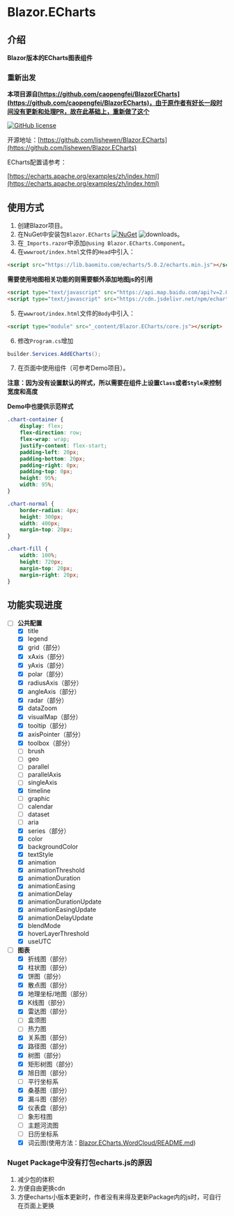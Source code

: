 # Blazor.ECharts

## 介绍

**Blazor版本的ECharts图表组件**

### 重新出发

**本项目源自[https://github.com/caopengfei/BlazorECharts](https://github.com/caopengfei/BlazorECharts)，由于原作者有好长一段时间没有更新和处理PR，故在此基础上，重新做了这个**

[![GitHub license](https://img.shields.io/github/license/lishewen/Blazor.ECharts.svg)](https://github.com/lishewen/Blazor.ECharts/blob/master/LICENSE)

开源地址：[https://github.com/lishewen/Blazor.ECharts](https://github.com/lishewen/Blazor.ECharts)

ECharts配置请参考：

[https://echarts.apache.org/examples/zh/index.html](https://echarts.apache.org/examples/zh/index.html)

## 使用方式
1. 创建Blazor项目。
2. 在NuGet中安装包`Blazor.ECharts` [![NuGet](https://img.shields.io/nuget/v/Blazor.ECharts.svg?style=flat-square&label=nuget)](https://www.nuget.org/packages/Blazor.ECharts/) ![downloads](https://img.shields.io/nuget/dt/Blazor.ECharts.svg)。
3. 在`_Imports.razor`中添加`@using Blazor.ECharts.Component`。
4. 在`wwwroot/index.html`文件的`Head`中引入：
```html
<script src="https://lib.baomitu.com/echarts/5.0.2/echarts.min.js"></script>
```
**需要使用地图相关功能的则需要额外添加地图js的引用**
```html
<script type="text/javascript" src="https://api.map.baidu.com/api?v=2.0&ak=[Your Key Here]"></script>
<script type="text/javascript" src="https://cdn.jsdelivr.net/npm/echarts@5/dist/extension/bmap.min.js"></script>
```
5. 在`wwwroot/index.html`文件的`Body`中引入：
```html
<script type="module" src="_content/Blazor.ECharts/core.js"></script>
```
6. 修改`Program.cs`增加
```csharp
builder.Services.AddECharts();
```
7. 在页面中使用组件（可参考Demo项目）。

**注意：因为没有设置默认的样式，所以需要在组件上设置`Class`或者`Style`来控制宽度和高度**

**Demo中也提供示范样式**
```css
.chart-container {
    display: flex;
    flex-direction: row;
    flex-wrap: wrap;
    justify-content: flex-start;
    padding-left: 20px;
    padding-bottom: 20px;
    padding-right: 0px;
    padding-top: 0px;
    height: 95%;
    width: 95%;
}

.chart-normal {
    border-radius: 4px;
    height: 300px;
    width: 400px;
    margin-top: 20px;
}

.chart-fill {
    width: 100%;
    height: 720px;
    margin-top: 20px;
    margin-right: 20px;
}
```

## 功能实现进度
- [ ] **公共配置**
  - [x] title
  - [x] legend
  - [x] grid（部分）
  - [x] xAxis（部分）
  - [x] yAxis（部分）
  - [x] polar（部分）
  - [x] radiusAxis（部分）
  - [x] angleAxis（部分）
  - [x] radar（部分）
  - [x] dataZoom
  - [x] visualMap（部分）
  - [x] tooltip（部分）
  - [x] axisPointer（部分）
  - [x] toolbox（部分）
  - [ ] brush
  - [ ] geo
  - [ ] parallel
  - [ ] parallelAxis
  - [ ] singleAxis
  - [x] timeline
  - [ ] graphic
  - [ ] calendar
  - [ ] dataset
  - [ ] aria
  - [x] series（部分）
  - [x] color
  - [x] backgroundColor
  - [x] textStyle
  - [x] animation
  - [x] animationThreshold
  - [x] animationDuration
  - [x] animationEasing
  - [x] animationDelay
  - [x] animationDurationUpdate
  - [x] animationEasingUpdate
  - [x] animationDelayUpdate
  - [x] blendMode
  - [x] hoverLayerThreshold
  - [x] useUTC
- [ ] **图表**
  - [x] 折线图（部分）
  - [x] 柱状图（部分）
  - [x] 饼图（部分）
  - [x] 散点图（部分）
  - [x] 地理坐标/地图（部分）
  - [x] K线图（部分）
  - [x] 雷达图（部分）
  - [ ] 盒须图
  - [ ] 热力图
  - [x] 关系图（部分）
  - [x] 路径图（部分）
  - [x] 树图（部分）
  - [x] 矩形树图（部分）
  - [x] 旭日图（部分）
  - [ ] 平行坐标系
  - [x] 桑基图（部分）
  - [x] 漏斗图（部分）
  - [x] 仪表盘（部分）
  - [ ] 象形柱图
  - [ ] 主题河流图
  - [ ] 日历坐标系
  - [x] 词云图(使用方法：[Blazor.ECharts.WordCloud/README.md](Blazor.ECharts.WordCloud/README.md))

### Nuget Package中没有打包echarts.js的原因
1. 减少包的体积
2. 方便自由更换cdn
3. 方便echarts小版本更新时，作者没有来得及更新Package内的js时，可自行在页面上更换